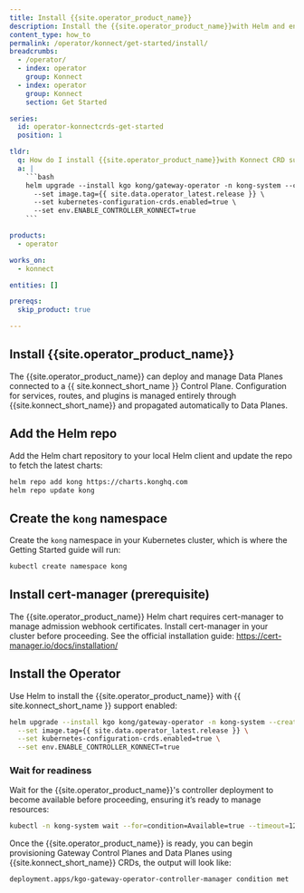 ```yaml
---
title: Install {{site.operator_product_name}}
description: Install the {{site.operator_product_name}}with Helm and enable Konnect CRD support.
content_type: how_to
permalink: /operator/konnect/get-started/install/
breadcrumbs:
  - /operator/
  - index: operator
    group: Konnect
  - index: operator
    group: Konnect
    section: Get Started

series:
  id: operator-konnectcrds-get-started
  position: 1

tldr:
  q: How do I install {{site.operator_product_name}}with Konnect CRD support?
  a: |
    ```bash
    helm upgrade --install kgo kong/gateway-operator -n kong-system --create-namespace \
      --set image.tag={{ site.data.operator_latest.release }} \
      --set kubernetes-configuration-crds.enabled=true \
      --set env.ENABLE_CONTROLLER_KONNECT=true
    ```

products:
  - operator

works_on:
  - konnect

entities: []

prereqs:
  skip_product: true

---
```


## Install {{site.operator_product_name}}

The {{site.operator_product_name}} can deploy and manage Data Planes connected to a {{ site.konnect_short_name }} Control Plane. Configuration for services, routes, and plugins is managed entirely through {{site.konnect_short_name}} and propagated automatically to Data Planes.

## Add the Helm repo

Add the Helm chart repository to your local Helm client and update the repo to fetch the latest charts:

```bash
helm repo add kong https://charts.konghq.com
helm repo update kong
```
## Create the `kong` namespace

Create the `kong` namespace in your Kubernetes cluster, which is where the Getting Started guide will run:

```sh
kubectl create namespace kong
```

## Install cert-manager (prerequisite)

The {{site.operator_product_name}} Helm chart requires cert-manager to manage admission webhook certificates. Install cert-manager in your cluster before proceeding. See the official installation guide: https://cert-manager.io/docs/installation/

## Install the Operator

Use Helm to install the {{site.operator_product_name}} with {{ site.konnect_short_name }}  support enabled:

```sh
helm upgrade --install kgo kong/gateway-operator -n kong-system --create-namespace \
  --set image.tag={{ site.data.operator_latest.release }} \
  --set kubernetes-configuration-crds.enabled=true \
  --set env.ENABLE_CONTROLLER_KONNECT=true
```

### Wait for readiness

Wait for the {{site.operator_product_name}}'s controller deployment to become available before proceeding, ensuring it’s ready to manage resources:

```sh
kubectl -n kong-system wait --for=condition=Available=true --timeout=120s deployment/kgo-gateway-operator-controller-manager
```

Once the {{site.operator_product_name}} is ready, you can begin provisioning Gateway Control Planes and Data Planes using {{site.konnect_short_name}} CRDs, the output will look like: 

```sh
deployment.apps/kgo-gateway-operator-controller-manager condition met
```
